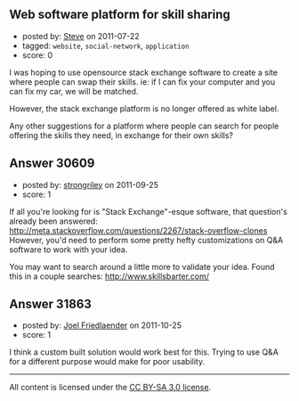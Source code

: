 ## Web software platform for skill sharing

- posted by: [Steve](https://stackexchange.com/users/-1/12166-steve) on 2011-07-22
- tagged: `website`, `social-network`, `application`
- score: 0

I was hoping to use opensource stack exchange software to create a site where people can swap their skills.  ie: if I can fix your computer and you can fix my car, we will be matched.

However, the stack exchange platform is no longer offered as white label.

Any other suggestions for a platform where people can search for people offering the skills they need, in exchange for their own skills?


## Answer 30609

- posted by: [strongriley](https://stackexchange.com/users/-1/13514-strongriley) on 2011-09-25
- score: 1

If all you're looking for is "Stack Exchange"-esque software, that question's already been answered: http://meta.stackoverflow.com/questions/2267/stack-overflow-clones  However, you'd need to perform some pretty hefty customizations on Q&A software to work with your idea.

You may want to search around a little more to validate your idea.  Found this in a couple searches: http://www.skillsbarter.com/


## Answer 31863

- posted by: [Joel Friedlaender](https://stackexchange.com/users/-1/5543-joel-friedlaender) on 2011-10-25
- score: 1

I think a custom built solution would work best for this. Trying to use Q&A for a different purpose would make for poor usability.



---

All content is licensed under the [CC BY-SA 3.0 license](https://creativecommons.org/licenses/by-sa/3.0/).
